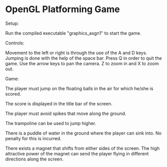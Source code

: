 OpenGL Platforming Game
=======================

Setup:

Run the compiled executable "graphics_asgn1" to start the game.

Controls:

Movement to the left or right is through the use of the A and D keys.
Jumping is done with the help of the space bar.
Press Q in order to quit the game.
Use the arrow keys to pan the camera.
Z to zoom in and X to zoom out.

Game:

The player must jump on the floating balls in the air for which he/she is scored.

The score is displayed in the title bar of the screen.

The player must avoid spikes that move along the ground.

The trampoline can be used to jump higher.

There is a puddle of water in the ground where the player can sink into. 
No penalty for this is incurred.

There exists a magnet that shifts from either sides of the screen. The high attractive power 
of the magnet can send the player flying in different directions along the screen.